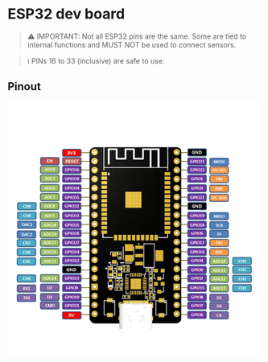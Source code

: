 # ESP32 dev board

> ⚠ IMPORTANT: Not all ESP32 pins are the same. Some are tied to internal functions and MUST NOT be used to connect sensors.

> ℹ PINs 16 to 33 (inclusive) are safe to use.

## Pinout

![](images/pinout.webp)
